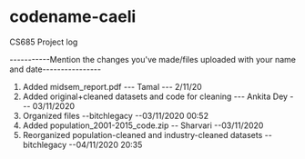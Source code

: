 # codename-caeli
CS685 Project log

-----------Mention the changes you've made/files uploaded with your name and date----------------
1. Added midsem_report.pdf --- Tamal --- 2/11/20
2. Added original+cleaned datasets and code for cleaning --- Ankita Dey --- 03/11/2020
3. Organized files --bitchlegacy --03/11/2020 00:52
4. Added population_2001-2015_code.zip -- Sharvari --03/11/2020
5. Reorganized population-cleaned and industry-cleaned datasets --bitchlegacy --04/11/2020 20:35
